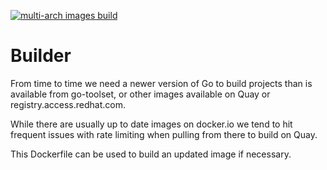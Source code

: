 [![multi-arch images build](https://github.com/konveyor/builder/actions/workflows/multi_arch_image_build.yml/badge.svg)](https://github.com/konveyor/builder/actions/workflows/multi_arch_image_build.yml)

# Builder
From time to time we need a newer version of Go to build projects than is available from go-toolset, or other images available on Quay or registry.access.redhat.com.

While there are usually up to date images on docker.io we tend to hit frequent issues with rate limiting when pulling from there to build on Quay.

This Dockerfile can be used to build an updated image if necessary.
